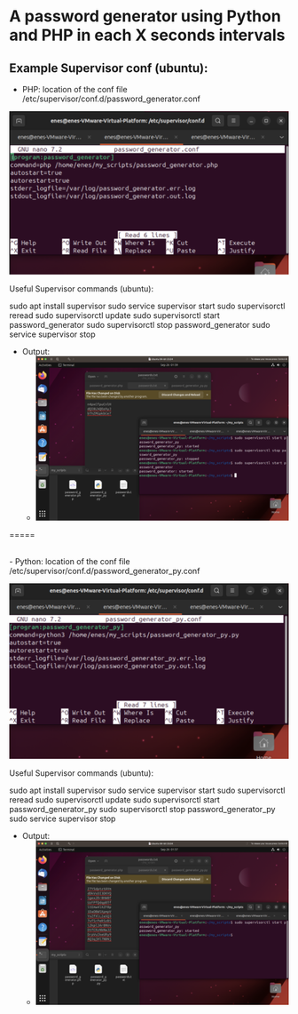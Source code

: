 # A password generator using Python and PHP in each X seconds intervals

## Example Supervisor conf (ubuntu):

- PHP: location of the conf file /etc/supervisor/conf.d/password_generator.conf

![Php conf settings](/screenshoots/phpconf4.png)

Useful Supervisor commands (ubuntu):

sudo apt install supervisor
sudo service supervisor start
sudo supervisorctl reread
sudo supervisorctl update
sudo supervisorctl start password_generator
sudo supervisorctl stop password_generator
sudo service supervisor stop

- Output:
    - ![Php output](/screenshoots/php2.png)


=====

<br />
- Python: location of the conf file /etc/supervisor/conf.d/password_generator_py.conf

![Python conf settings](/screenshoots/pyconf3.png)


Useful Supervisor commands (ubuntu):

sudo apt install supervisor
sudo service supervisor start
sudo supervisorctl reread
sudo supervisorctl update
sudo supervisorctl start password_generator_py
sudo supervisorctl stop password_generator_py
sudo service supervisor stop

- Output:
    - ![Python output](/screenshoots/py1.png)



